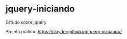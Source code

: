 # jquery-iniciando
Estudo sobre jquery

Projeto prático: https://clayder.github.io/jquery-iniciando/
